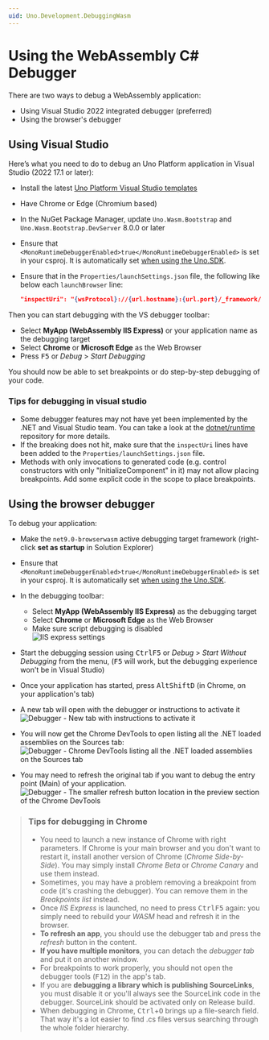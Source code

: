 ```yaml
---
uid: Uno.Development.DebuggingWasm
---
```


# Using the WebAssembly C# Debugger

There are two ways to debug a WebAssembly application:

- Using Visual Studio 2022 integrated debugger (preferred)
- Using the browser's debugger

## Using Visual Studio

Here’s what you need to do to debug an Uno Platform application in Visual Studio (2022 17.1 or later):

- Install the latest [Uno Platform Visual Studio templates](./get-started-vs-2022.md#install-the-solution-templates)
- Have Chrome or Edge (Chromium based)
- In the NuGet Package Manager, update `Uno.Wasm.Bootstrap` and `Uno.Wasm.Bootstrap.DevServer` 8.0.0 or later
- Ensure that `<MonoRuntimeDebuggerEnabled>true</MonoRuntimeDebuggerEnabled>` is set in your csproj. It is automatically set [when using the Uno.SDK](xref:Uno.Features.Uno.Sdk).
- Ensure that in the `Properties/launchSettings.json` file, the following like below each `launchBrowser` line:

    ```json
    "inspectUri": "{wsProtocol}://{url.hostname}:{url.port}/_framework/debug/ws-proxy?browser={browserInspectUri}",
    ```

Then you can start debugging with the VS debugger toolbar:

- Select **MyApp (WebAssembly IIS Express)** or your application name as the debugging target
- Select **Chrome** or **Microsoft Edge** as the Web Browser
- Press <kbd>F5</kbd> or _Debug_ > _Start Debugging_

You should now be able to set breakpoints or do step-by-step debugging of your code.

### Tips for debugging in visual studio

- Some debugger features may not have yet been implemented by the .NET and Visual Studio team. You can take a look at the [dotnet/runtime](https://github.com/dotnet/runtime) repository for more details.
- If the breaking does not hit, make sure that the `inspectUri` lines have been added to the `Properties/launchSettings.json` file.
- Methods with only invocations to generated code (e.g. control constructors with only "InitializeComponent" in it) may not allow placing breakpoints. Add some explicit code in the scope to place breakpoints.

## Using the browser debugger

To debug your application:

- Make the `net9.0-browserwasm` active debugging target framework (right-click **set as startup** in Solution Explorer)
- Ensure that `<MonoRuntimeDebuggerEnabled>true</MonoRuntimeDebuggerEnabled>` is set in your csproj. It is automatically set [when using the Uno.SDK](xref:Uno.Features.Uno.Sdk).
- In the debugging toolbar:

  - Select **MyApp (WebAssembly IIS Express)** as the debugging target
  - Select **Chrome** or **Microsoft Edge** as the Web Browser
  - Make sure script debugging is disabled<br/>
   ![IIS express settings](Assets/quick-start/wasm-debugging-iis-express.png)

- Start the debugging session using <kbd>Ctrl</kbd><kbd>F5</kbd> or _Debug_ > _Start Without Debugging_ from the menu, (<kbd>F5</kbd> will work, but the debugging experience won't be in Visual Studio)
- Once your application has started, press <kbd>Alt</kbd><kbd>Shift</kbd><kbd>D</kbd> (in Chrome, on your application's tab)
- A new tab will open with the debugger or instructions to activate it
![Debugger - New tab with instructions to activate it](Assets/quick-start/wasm-debugger-step-01.png)
- You will now get the Chrome DevTools to open listing all the .NET loaded assemblies on the Sources tab:<br/>
![Debugger - Chrome DevTools listing all the .NET loaded assemblies on the Sources tab](Assets/quick-start/wasm-debugger-step-02.png)
- You may need to refresh the original tab if you want to debug the entry point (Main) of your application.<br/>
![Debugger - The smaller refresh button location in the preview section of the Chrome DevTools](Assets/quick-start/wasm-debugger-step-03.png)

> ### Tips for debugging in Chrome
>
> - You need to launch a new instance of Chrome with right parameters. If Chrome is your main browser
> and you don't want to restart it, install another version of Chrome (_Chrome Side-by-Side_).
> You may simply install _Chrome Beta_ or _Chrome Canary_ and use them instead.
> - Sometimes, you may have a problem removing a breakpoint from code (it's crashing the debugger).
> You can remove them in the _Breakpoints list_ instead.
> - Once _IIS Express_ is launched, no need to press <kbd>Ctrl</kbd><kbd>F5</kbd> again: you simply need to rebuild your
> _WASM_ head and refresh it in the browser.
> - **To refresh an app**, you should use the debugger tab and press the _refresh_ button in the content.
> - **If you have multiple monitors**, you can detach the _debugger tab_ and put it on another window.
> - For breakpoints to work properly, you should not open the debugger tools (<kbd>F12</kbd>) in the app's tab.
> - If you are **debugging a library which is publishing SourceLinks**, you must disable it or you'll
> always see the SourceLink code in the debugger. SourceLink should be activated only on Release build.
> - When debugging in Chrome, <kbd>Ctrl</kbd>+<kbd>O</kbd> brings up a file-search field. That way it's a lot easier to find .cs files versus searching through the whole folder hierarchy.
